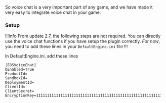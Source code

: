So voice chat is a very important part of any game, and we have made it very easy to integrate voice chat in your game.

### Setup
!!!info
From update 2.7, the following steps are not required. You can directly use the voice chat functions if you have setup the plugin correctly.
*For now*, you need to add these lines in your `DefaultEngine.ini` file
!!!

In DefaultEngine.ini, add these lines

```
[EOSVoiceChat]
bEnabled=True
ProductId=
SandboxId=
DeploymentId=
ClientId=
ClientSecret=
EncryptionKey=1111111111111111111111111111111111111111111111111111111111111112
```


